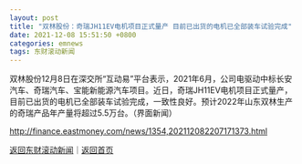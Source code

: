 ```yaml
---
layout: post
title: "双林股份：奇瑞JH11EV电机项目正式量产 目前已出货的电机已全部装车试验完成"
date: 2021-12-08 15:51:50 +0800
categories: emnews
tags: 东财滚动新闻
---
```


双林股份12月8日在深交所“互动易”平台表示，2021年6月，公司电驱动中标长安汽车、奇瑞汽车、宝能新能源汽车项目。近日，奇瑞JH11EV电机项目正式量产，目前已出货的电机已全部装车试验完成，一致性良好。预计2022年山东双林生产的奇瑞产品年产量将超过5.5万台。（界面新闻）

<http://finance.eastmoney.com/news/1354,202112082207171373.html>

[返回东财滚动新闻](//finews.withounder.com/emnews/)｜[返回首页](//finews.withounder.com/)